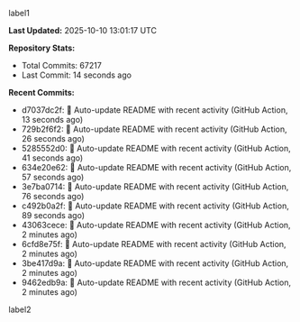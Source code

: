 
label1 
<!-- ACTIVITY_START -->
**Last Updated:** 2025-10-10 13:01:17 UTC

**Repository Stats:**
- Total Commits: 67217
- Last Commit: 14 seconds ago

**Recent Commits:**
- d7037dc2f: 🤖 Auto-update README with recent activity (GitHub Action, 13 seconds ago)
- 729b2f6f2: 🤖 Auto-update README with recent activity (GitHub Action, 26 seconds ago)
- 5285552d0: 🤖 Auto-update README with recent activity (GitHub Action, 41 seconds ago)
- 634e20e62: 🤖 Auto-update README with recent activity (GitHub Action, 57 seconds ago)
- 3e7ba0714: 🤖 Auto-update README with recent activity (GitHub Action, 76 seconds ago)
- c492b0a2f: 🤖 Auto-update README with recent activity (GitHub Action, 89 seconds ago)
- 43063cece: 🤖 Auto-update README with recent activity (GitHub Action, 2 minutes ago)
- 6cfd8e75f: 🤖 Auto-update README with recent activity (GitHub Action, 2 minutes ago)
- 3be417d9a: 🤖 Auto-update README with recent activity (GitHub Action, 2 minutes ago)
- 9462edb9a: 🤖 Auto-update README with recent activity (GitHub Action, 2 minutes ago)
<!-- ACTIVITY_END -->

label2
